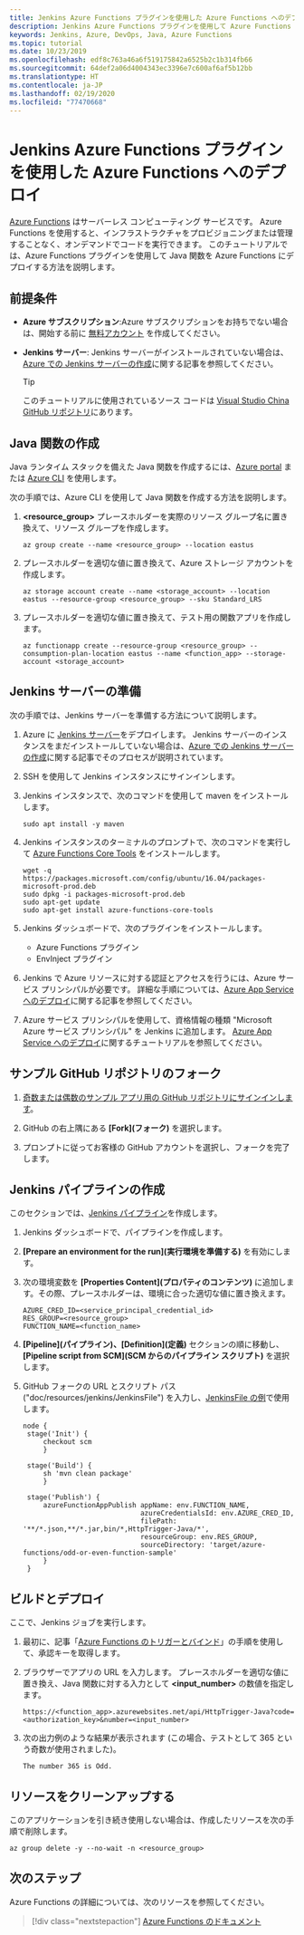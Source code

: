 ```yaml
---
title: Jenkins Azure Functions プラグインを使用した Azure Functions へのデプロイ
description: Jenkins Azure Functions プラグインを使用して Azure Functions にデプロイする方法を説明します
keywords: Jenkins, Azure, DevOps, Java, Azure Functions
ms.topic: tutorial
ms.date: 10/23/2019
ms.openlocfilehash: edf8c763a46a6f519175842a6525b2c1b314fb66
ms.sourcegitcommit: 64def2a06d4004343ec3396e7c600af6af5b12bb
ms.translationtype: HT
ms.contentlocale: ja-JP
ms.lasthandoff: 02/19/2020
ms.locfileid: "77470668"
---
```

# <a name="deploy-to-azure-functions-using-the-jenkins-azure-functions-plug-in"></a>Jenkins Azure Functions プラグインを使用した Azure Functions へのデプロイ

[Azure Functions](/azure/azure-functions/) はサーバーレス コンピューティング サービスです。 Azure Functions を使用すると、インフラストラクチャをプロビジョニングまたは管理することなく、オンデマンドでコードを実行できます。 このチュートリアルでは、Azure Functions プラグインを使用して Java 関数を Azure Functions にデプロイする方法を説明します。

## <a name="prerequisites"></a>前提条件

- **Azure サブスクリプション**:Azure サブスクリプションをお持ちでない場合は、開始する前に [無料アカウント](https://azure.microsoft.com/free/?ref=microsoft.com&utm_source=microsoft.com&utm_medium=docs&utm_campaign=visualstudio) を作成してください。
- **Jenkins サーバー**: Jenkins サーバーがインストールされていない場合は、[Azure での Jenkins サーバーの作成](./install-jenkins-solution-template.md)に関する記事を参照してください。

  > [!TIP]
  > このチュートリアルに使用されているソース コードは [Visual Studio China GitHub リポジトリ](https://github.com/VSChina/odd-or-even-function/blob/master/src/main/java/com/microsoft/azure/Function.java)にあります。

## <a name="create-a-java-function"></a>Java 関数の作成

Java ランタイム スタックを備えた Java 関数を作成するには、[Azure portal](https://portal.azure.com) または [Azure CLI](/cli/azure/?view=azure-cli-latest) を使用します。

次の手順では、Azure CLI を使用して Java 関数を作成する方法を説明します。

1. **&lt;resource_group>** プレースホルダーを実際のリソース グループ名に置き換えて、リソース グループを作成します。

    ```cli
    az group create --name <resource_group> --location eastus
    ```

1. プレースホルダーを適切な値に置き換えて、Azure ストレージ アカウントを作成します。
 
    ```cli
    az storage account create --name <storage_account> --location eastus --resource-group <resource_group> --sku Standard_LRS    
    ```

1. プレースホルダーを適切な値に置き換えて、テスト用の関数アプリを作成します。

    ```cli
    az functionapp create --resource-group <resource_group> --consumption-plan-location eastus --name <function_app> --storage-account <storage_account>
    ```

## <a name="prepare-jenkins-server"></a>Jenkins サーバーの準備

次の手順では、Jenkins サーバーを準備する方法について説明します。

1. Azure に [Jenkins サーバー](https://aka.ms/jenkins-on-azure)をデプロイします。 Jenkins サーバーのインスタンスをまだインストールしていない場合は、[Azure での Jenkins サーバーの作成](./install-jenkins-solution-template.md)に関する記事でそのプロセスが説明されています。

1. SSH を使用して Jenkins インスタンスにサインインします。

1. Jenkins インスタンスで、次のコマンドを使用して maven をインストールします。

    ```terminal
    sudo apt install -y maven
    ```

1. Jenkins インスタンスのターミナルのプロンプトで、次のコマンドを実行して [Azure Functions Core Tools](/azure/azure-functions/functions-run-local) をインストールします。

    ```terminal
    wget -q https://packages.microsoft.com/config/ubuntu/16.04/packages-microsoft-prod.deb
    sudo dpkg -i packages-microsoft-prod.deb
    sudo apt-get update
    sudo apt-get install azure-functions-core-tools
    ```

1. Jenkins ダッシュボードで、次のプラグインをインストールします。

    - Azure Functions プラグイン
    - EnvInject プラグイン

1. Jenkins で Azure リソースに対する認証とアクセスを行うには、Azure サービス プリンシパルが必要です。 詳細な手順については、[Azure App Service へのデプロイ](./tutorial-jenkins-deploy-web-app-azure-app-service.md)に関する記事を参照してください。

1. Azure サービス プリンシパルを使用して、資格情報の種類 "Microsoft Azure サービス プリンシパル" を Jenkins に追加します。 [Azure App Service へのデプロイ](./tutorial-jenkins-deploy-web-app-azure-app-service.md#add-service-principal-to-jenkins)に関するチュートリアルを参照してください。

## <a name="fork-the-sample-github-repo"></a>サンプル GitHub リポジトリのフォーク

1. [奇数または偶数のサンプル アプリ用の GitHub リポジトリにサインインします](https://github.com/VSChina/odd-or-even-function.git)。

1. GitHub の右上隅にある **[Fork]\(フォーク\)** を選択します。

1. プロンプトに従ってお客様の GitHub アカウントを選択し、フォークを完了します。

## <a name="create-a-jenkins-pipeline"></a>Jenkins パイプラインの作成

このセクションでは、[Jenkins パイプライン](https://jenkins.io/doc/book/pipeline/)を作成します。

1. Jenkins ダッシュボードで、パイプラインを作成します。

1. **[Prepare an environment for the run]\(実行環境を準備する\)** を有効にします。

1. 次の環境変数を **[Properties Content]\(プロパティのコンテンツ\)** に追加します。その際、プレースホルダーは、環境に合った適切な値に置き換えます。

    ```
    AZURE_CRED_ID=<service_principal_credential_id>
    RES_GROUP=<resource_group>
    FUNCTION_NAME=<function_name>
    ```
    
1. **[Pipeline]\(パイプライン\)、[Definition]\(定義\)** セクションの順に移動し、 **[Pipeline script from SCM]\(SCM からのパイプライン スクリプト\)** を選択します。

1. GitHub フォークの URL とスクリプト パス ("doc/resources/jenkins/JenkinsFile") を入力し、[JenkinsFile の例](https://github.com/VSChina/odd-or-even-function/blob/master/doc/resources/jenkins/JenkinsFile)で使用します。

   ```
   node {
    stage('Init') {
        checkout scm
        }

    stage('Build') {
        sh 'mvn clean package'
        }

    stage('Publish') {
        azureFunctionAppPublish appName: env.FUNCTION_NAME, 
                                azureCredentialsId: env.AZURE_CRED_ID, 
                                filePath: '**/*.json,**/*.jar,bin/*,HttpTrigger-Java/*', 
                                resourceGroup: env.RES_GROUP, 
                                sourceDirectory: 'target/azure-functions/odd-or-even-function-sample'
        }
    }
    ```

## <a name="build-and-deploy"></a>ビルドとデプロイ

ここで、Jenkins ジョブを実行します。

1. 最初に、記事「[Azure Functions のトリガーとバインド](/azure/azure-functions/functions-bindings-http-webhook-trigger#authorization-keys)」の手順を使用して、承認キーを取得します。

1. ブラウザーでアプリの URL を入力します。 プレースホルダーを適切な値に置き換え、Java 関数に対する入力として **&lt;input_number>** の数値を指定します。

    ```
    https://<function_app>.azurewebsites.net/api/HttpTrigger-Java?code=<authorization_key>&number=<input_number>
    ```
1. 次の出力例のような結果が表示されます (この場合、テストとして 365 という奇数が使用されました)。

    ```output
    The number 365 is Odd.
    ```

## <a name="clean-up-resources"></a>リソースをクリーンアップする

このアプリケーションを引き続き使用しない場合は、作成したリソースを次の手順で削除します。

```cli
az group delete -y --no-wait -n <resource_group>
```

## <a name="next-steps"></a>次のステップ

Azure Functions の詳細については、次のリソースを参照してください。
> [!div class="nextstepaction"]
> [Azure Functions のドキュメント](/azure/azure-functions/)

